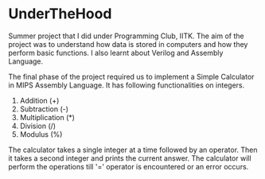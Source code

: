 # UnderTheHood
Summer project that I did under Programming Club, IITK. The aim of the project was to understand how data is stored in computers and how they perform basic functions.
I also learnt about Verilog and Assembly Language.

The final phase of the project required us to implement a Simple Calculator in MIPS Assembly Language. It has following functionalities on integers.

1. Addition (+)
2. Subtraction (-)
3. Multiplication (*)
4. Division (/)
5. Modulus (%)

The calculator takes a single integer at a time followed by an operator. Then it takes a second integer and prints the current answer. The calculator will perform the operations till '=' operator is encountered or an error occurs.
